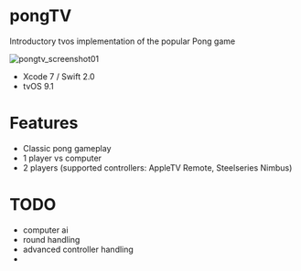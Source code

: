 # pongTV
Introductory tvos implementation of the popular Pong game

![pongtv_screenshot01](https://cloud.githubusercontent.com/assets/3935695/12018467/6a916ab0-ad63-11e5-9c9c-0a6df0777fd9.png)
* Xcode 7 / Swift 2.0
* tvOS 9.1
 
Features
=======
 - Classic pong gameplay
 - 1 player vs computer
 - 2 players (supported controllers: AppleTV Remote, Steelseries Nimbus)

TODO
=======
 - computer ai
 - round handling
 - advanced controller handling
 - 
 
